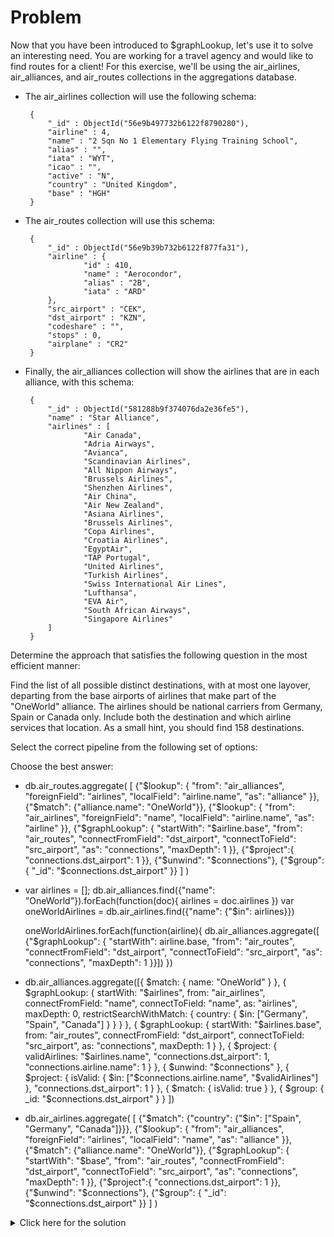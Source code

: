 # Problem
Now that you have been introduced to $graphLookup, let's use it to solve an interesting need. You are working for a travel agency and would like to find routes for a client! For this exercise, we'll be using the air_airlines, air_alliances, and air_routes collections in the aggregations database.

 - The air_airlines collection will use the following schema:
 
        {
            "_id" : ObjectId("56e9b497732b6122f8790280"),
            "airline" : 4,
            "name" : "2 Sqn No 1 Elementary Flying Training School",
            "alias" : "",
            "iata" : "WYT",
            "icao" : "",
            "active" : "N",
            "country" : "United Kingdom",
            "base" : "HGH"
        }
	
 - The air_routes collection will use this schema:
 
        {
            "_id" : ObjectId("56e9b39b732b6122f877fa31"),
            "airline" : {
                    "id" : 410,
                    "name" : "Aerocondor",
                    "alias" : "2B",
                    "iata" : "ARD"
            },
            "src_airport" : "CEK",
            "dst_airport" : "KZN",
            "codeshare" : "",
            "stops" : 0,
            "airplane" : "CR2"
        }
	
 - Finally, the air_alliances collection will show the airlines that are in each alliance, with this schema:

        {
            "_id" : ObjectId("581288b9f374076da2e36fe5"),
            "name" : "Star Alliance",
            "airlines" : [
                    "Air Canada",
                    "Adria Airways",
                    "Avianca",
                    "Scandinavian Airlines",
                    "All Nippon Airways",
                    "Brussels Airlines",
                    "Shenzhen Airlines",
                    "Air China",
                    "Air New Zealand",
                    "Asiana Airlines",
                    "Brussels Airlines",
                    "Copa Airlines",
                    "Croatia Airlines",
                    "EgyptAir",
                    "TAP Portugal",
                    "United Airlines",
                    "Turkish Airlines",
                    "Swiss International Air Lines",
                    "Lufthansa",
                    "EVA Air",
                    "South African Airways",
                    "Singapore Airlines"
            ]
        }
	
Determine the approach that satisfies the following question in the most efficient manner:

Find the list of all possible distinct destinations, with at most one layover, departing from the base airports of airlines that make part of the "OneWorld" alliance. The airlines should be national carriers from Germany, Spain or Canada only. Include both the destination and which airline services that location. As a small hint, you should find 158 destinations.

Select the correct pipeline from the following set of options:

Choose the best answer:
 - db.air_routes.aggregate(
      [
        {"$lookup": {
          "from": "air_alliances",
          "foreignField": "airlines",
          "localField": "airline.name",
          "as": "alliance"
        }},
        {"$match": {"alliance.name": "OneWorld"}},
        {"$lookup": {
          "from": "air_airlines",
          "foreignField": "name",
          "localField": "airline.name",
          "as": "airline"
        }},
        {"$graphLookup": {
          "startWith": "$airline.base",
          "from": "air_routes",
          "connectFromField": "dst_airport",
          "connectToField": "src_airport",
          "as": "connections",
          "maxDepth": 1
        }},
        {"$project":{ "connections.dst_airport": 1 }},
        {"$unwind": "$connections"},
        {"$group": { "_id": "$connections.dst_airport" }}
      ]
    ) 
 -  var airlines = [];
    db.air_alliances.find({"name": "OneWorld"}).forEach(function(doc){
      airlines = doc.airlines
    })
    var oneWorldAirlines = db.air_airlines.find({"name": {"$in": airlines}})
    
    oneWorldAirlines.forEach(function(airline){
      db.air_alliances.aggregate([
      {"$graphLookup": {
        "startWith": airline.base,
        "from": "air_routes",
        "connectFromField": "dst_airport",
        "connectToField": "src_airport",
        "as": "connections",
        "maxDepth": 1
      }}])
    })
 -  db.air_alliances.aggregate([{
      $match: { name: "OneWorld" }
    }, {
      $graphLookup: {
        startWith: "$airlines",
        from: "air_airlines",
        connectFromField: "name",
        connectToField: "name",
        as: "airlines",
        maxDepth: 0,
        restrictSearchWithMatch: {
          country: { $in: ["Germany", "Spain", "Canada"] }
        }
      }
    }, {
      $graphLookup: {
        startWith: "$airlines.base",
        from: "air_routes",
        connectFromField: "dst_airport",
        connectToField: "src_airport",
        as: "connections",
        maxDepth: 1
      }
    }, {
      $project: {
        validAirlines: "$airlines.name",
        "connections.dst_airport": 1,
        "connections.airline.name": 1
      }
    },
    { $unwind: "$connections" },
    {
      $project: {
        isValid: { $in: ["$connections.airline.name", "$validAirlines"] },
        "connections.dst_airport": 1
      }
    },
    { $match: { isValid: true } },
    { $group: { _id: "$connections.dst_airport" } }
    ])
	
 -  db.air_airlines.aggregate(
      [
        {"$match": {"country": {"$in": ["Spain", "Germany", "Canada"]}}},
        {"$lookup": {
          "from": "air_alliances",
          "foreignField": "airlines",
          "localField": "name",
          "as": "alliance"
        }},
        {"$match": {"alliance.name": "OneWorld"}},
        {"$graphLookup": {
          "startWith": "$base",
          "from": "air_routes",
          "connectFromField": "dst_airport",
          "connectToField": "src_airport",
          "as": "connections",
          "maxDepth": 1
        }},
        {"$project":{ "connections.dst_airport": 1 }},
        {"$unwind": "$connections"},
        {"$group": { "_id": "$connections.dst_airport" }}
      ]
    )

<details>
  <summary>Click here for the solution</summary>
    <ul>
      <li>db.air_alliances.aggregate([{
      $match: { name: "OneWorld" }
    }, {
      $graphLookup: {
        startWith: "$airlines",
        from: "air_airlines",
        connectFromField: "name",
        connectToField: "name",
        as: "airlines",
        maxDepth: 0,
        restrictSearchWithMatch: {
          country: { $in: ["Germany", "Spain", "Canada"] }
        }
      }
    }, {
      $graphLookup: {
        startWith: "$airlines.base",
        from: "air_routes",
        connectFromField: "dst_airport",
        connectToField: "src_airport",
        as: "connections",
        maxDepth: 1
      }
    }, {
      $project: {
        validAirlines: "$airlines.name",
        "connections.dst_airport": 1,
        "connections.airline.name": 1
      }
    },
    { $unwind: "$connections" },
    {
      $project: {
        isValid: { $in: ["$connections.airline.name", "$validAirlines"] },
        "connections.dst_airport": 1
      }
    },
    { $match: { isValid: true } },
    { $group: { _id: "$connections.dst_airport" } }
    ])</li>
    </ul>
</details>
